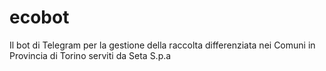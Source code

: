 # ecobot
Il bot di Telegram per la gestione della raccolta differenziata nei Comuni in Provincia di Torino serviti da Seta S.p.a

